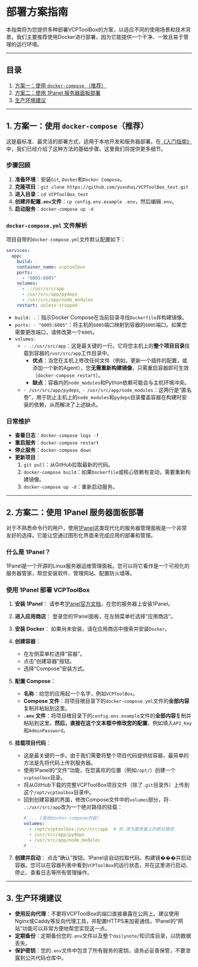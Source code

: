 # 部署方案指南

本指南将为您提供多种部署VCPToolBox的方案，以适应不同的使用场景和技术背景。我们主要推荐使用Docker进行部署，因为它能提供一个干净、一致且易于管理的运行环境。

---

## 目录
1.  [方案一：使用 `docker-compose` （推荐）](#1-方案一使用-docker-compose-推荐)
2.  [方案二：使用 1Panel 服务器面板部署](#2-方案二使用-1panel-服务器面板部署)
3.  [生产环境建议](#3-生产环境建议)

---

## 1. 方案一：使用 `docker-compose`（推荐）

这是最标准、最灵活的部署方式，适用于本地开发和服务器部署。在[《入门指南》](./getting-started.md)中，我们已经介绍了这种方法的基础步骤。这里我们将提供更多细节。

### 步骤回顾

1.  **准备环境**：安装`Git`, `Docker`和`Docker Compose`。
2.  **克隆项目**：`git clone https://github.com/yuxuhai/VCPToolBox_test.git`
3.  **进入目录**：`cd VCPToolBox_test`
4.  **创建并配置`.env`文件**：`cp config.env.example .env`，然后编辑`.env`。
5.  **启动服务**：`docker-compose up -d`

### `docker-compose.yml` 文件解析

项目自带的`docker-compose.yml`文件默认配置如下：

```yaml
services:
  app:
    build: .
    container_name: vcptoolbox
    ports:
      - "6005:6005"
    volumes:
      - .:/usr/src/app
      - /usr/src/app/pydeps
      - /usr/src/app/node_modules
    restart: unless-stopped
```

*   `build: .`：指示Docker Compose在当前目录寻找`Dockerfile`并构建镜像。
*   `ports: - "6005:6005"`：将主机的`6005`端口映射到容器的`6005`端口。如果您需要更改端口，请修改第一个`6005`。
*   `volumes`:
    *   `- .:/usr/src/app`：这是最关键的一行。它将您主机上的**整个项目目录**挂载到容器的`/usr/src/app`工作目录中。
        *   **优点**：当您在主机上修改任何文件（例如，更新一个插件的配置，或添加一个新的Agent），您**无需重新构建镜像**，只需重启容器即可生效（`docker-compose restart`）。
        *   **缺点**：容器内的`node_modules`和Python依赖可能会与主机环境冲突。
    *   `- /usr/src/app/pydeps`, `- /usr/src/app/node_modules`：这两行是“匿名卷”，用于防止主机上的`node_modules`和`pydeps`目录覆盖容器在构建时安装的依赖，从而解决了上述缺点。

### 日常维护

*   **查看日志**：`docker-compose logs -f`
*   **重启服务**：`docker-compose restart`
*   **停止服务**：`docker-compose down`
*   **更新项目**：
    1.  `git pull`：从GitHub拉取最新的代码。
    2.  `docker-compose build`：如果`Dockerfile`或核心依赖有变动，需要重新构建镜像。
    3.  `docker-compose up -d`：重新启动服务。

---

## 2. 方案二：使用 1Panel 服务器面板部署

对于不熟悉命令行的用户，使用[1Panel](https://1panel.cn/)这类现代化的服务器管理面板是一个非常友好的选择。它能让您通过图形化界面来完成应用的部署和管理。

### 什么是 1Panel？
1Panel是一个开源的Linux服务器运维管理面板。您可以将它看作是一个可视化的服务器管家，帮您安装软件、管理网站、配置防火墙等。

### 使用 1Panel 部署 VCPToolBox

1.  **安装 1Panel**：
    请参考[1Panel官方文档](https://1panel.cn/docs/installation/online_installation/)，在您的服务器上安装1Panel。

2.  **进入应用商店**：
    登录您的1Panel面板，在左侧菜单栏选择“应用商店”。

3.  **安装 Docker**：
    如果尚未安装，请在应用商店中搜索并安装`Docker`。

4.  **创建容器**：
    *   在左侧菜单栏选择“容器”。
    *   点击“创建容器”按钮。
    *   选择“Compose”安装方式。

5.  **配置 Compose**：
    *   **名称**：给您的应用起一个名字，例如`VCPToolBox`。
    *   **Compose 文件**：将项目根目录下的`docker-compose.yml`文件的**全部内容**复制并粘贴到这里。
    *   **`.env` 文件**：将项目根目录下的`config.env.example`文件的**全部内容**复制并粘贴到这里。**然后，直接在这个文本框中修改您的配置**，例如填入`API_Key`和`AdminPassword`。

6.  **挂载项目代码**：
    *   这是最关键的一步。由于我们需要将整个项目代码提供给容器，最简单的方法是先将代码上传到服务器。
    *   使用1Panel的“文件”功能，在您喜欢的位置（例如`/opt/`）创建一个`vcptoolbox`目录。
    *   将从GitHub下载的完整VCPToolBox项目文件（除了`.git`目录外）上传到这个`/opt/vcptoolbox`目录中。
    *   回到创建容器的界面，修改Compose文件中的`volumes`部分，将`- .:/usr/src/app`改为一个绝对路径的挂载：
        ```yaml
        # ... (其他docker-compose内容)
        volumes:
          - /opt/vcptoolbox:/usr/src/app  # 将.改为服务器上的绝对路径
          - /usr/src/app/pydeps
          - /usr/src/app/node_modules
        # ...
        ```

7.  **创建并启动**：
    点击“确认”按钮。1Panel会自动拉取代码、构建镜���并启动容器。您可以在容器列表中看到`VCPToolBox`的运行状态，并在这里进行启动、停止、查看日志等所有管理操作。

---

## 3. 生产环境建议

*   **使用反向代理**：不要将VCPToolBox的端口直接暴露在公网上。建议使用Nginx或Caddy等反向代理工具，并配置HTTPS来加密通信。1Panel的“网站”功能可以非常方便地帮您实现这一点。
*   **定期备份**：定期备份您的`.env`文件以及整个`dailynote/`知识库目录，以防数据丢失。
*   **保护密钥**：您的`.env`文件中包含了所有服务的密钥，请务必妥善保管，不要泄露到公共代码仓库中。
